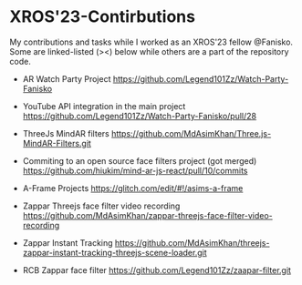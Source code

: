 # XROS'23-Contirbutions
My contributions and tasks while I worked as an XROS'23 fellow @Fanisko.
Some are linked-listed (><) below while others are a part of the repository code.

* AR Watch Party Project
  https://github.com/Legend101Zz/Watch-Party-Fanisko

* YouTube API integration in the main project
  https://github.com/Legend101Zz/Watch-Party-Fanisko/pull/28
  
* ThreeJs MindAR filters
  https://github.com/MdAsimKhan/Three.js-MindAR-Filters.git

* Commiting to an open source face filters project (got merged)
  https://github.com/hiukim/mind-ar-js-react/pull/10/commits

* A-Frame Projects
  https://glitch.com/edit/#!/asims-a-frame

* Zappar Threejs face filter video recording
  https://github.com/MdAsimKhan/zappar-threejs-face-filter-video-recording

* Zappar Instant Tracking
  https://github.com/MdAsimKhan/threejs-zappar-instant-tracking-threejs-scene-loader.git

* RCB Zappar face filter
  https://github.com/Legend101Zz/zaapar-filter.git
